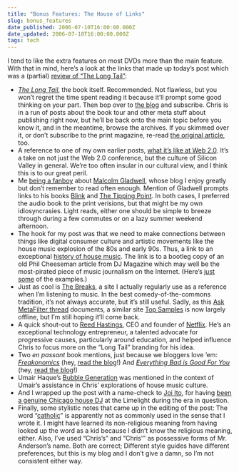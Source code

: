 ```yaml
---
title: "Bonus Features: The House of Links"
slug: bonus_features
date_published: 2006-07-10T16:00:00.000Z
date_updated: 2006-07-10T16:00:00.000Z
tags: tech
---
```


I tend to like the extra features on most DVDs more than the main feature. With that in mind, here’s a look at the links that made up today’s post which was a (partial) [review of “The Long Tail”](http://www.dashes.com/anil/2006/07/10/a_review_long_t):

- *[The Long Tail](http://www.amazon.com/exec/obidos/ASIN/1401302378/2020-20)*, the book itself. Recommended. Not flawless, but you won’t regret the time spent reading it because it’ll prompt some good thinking on your part. Then bop over to [the blog](http://www.thelongtail.com/) and subscribe. Chris is in a run of posts about the book tour and other meta stuff about publishing right now, but he’ll be back onto the main topic before you know it, and in the meantime, browse the archives. If you skimmed over it, or don’t subscribe to the print magazine, re-read [the original article](http://www.wired.com/wired/archive/12.10/tail.html), too.
- A reference to one of my own earlier posts, [what it’s like at Web 2.0](http://www.dashes.com/anil/2005/10/13/what_its_like_). It’s a take on not just the Web 2.0 conference, but the culture of Silicon Valley in general. We’re too often insular in our cultural view, and I think this is to our great peril.
- Me [being a fanboy](http://www.dashes.com/anil/2006/02/23/squee) about [Malcolm Gladwell](http://gladwell.typepad.com/), whose blog I enjoy greatly but don’t remember to read often enough. Mention of Gladwell prompts links to his books [Blink](http://www.amazon.com/exec/obidos/ASIN/0316172324/2020-20) and [The Tipping Point](http://www.amazon.com/exec/obidos/ASIN/0316346624/2020-20). In both cases, I preferred the audio book to the print verisions, but that might be my own idiosyncrasies. Light reads, either one should be simple to breeze through during a few commutes or on a lazy summer weekend afternoon.
- The hook for my post was that we need to make connections between things like digital consumer culture and artistic movements like the house music explosion of the 80s and early 90s. Thus, a link to an exceptional [history of house music](http://www.trugroovez.com/history-of-house-music.htm). The link is to a bootleg copy of an old Phil Cheeseman article from DJ Magazine which may well be the most-pirated piece of music journalism on the Internet. (Here’s [just some](http://www.google.com/search?q=%22Disco+had+already+been+going+for+ten+years%22&amp;num=100&amp;hl=en&amp;lr=&amp;safe=off&amp;filter=0) of the examples.)
- Just as cool is [The Breaks](http://www.the-breaks.com/), a site I actually regularly use as a reference when I’m listening to music. In the best comedy-of-the-commons tradition, it’s not always accurate, but it’s still useful. Sadly, as this [Ask MetaFilter thread](http://ask.metafilter.com/mefi/40047) documents, a similar site [Top Samples](http://samples.sloth.org/) is now largely offline, but I’m still hoping it’ll come back.
- A quick shout-out to [Reed Hastings](http://en.wikipedia.org/wiki/Reed_Hastings), CEO and founder of [Netflix](http://www.netflix.com/). He’s an exceptional technology entrepreneur, a talented advocate for progressive causes, particularly around education, and helped influence Chris to focus more on the “Long Tail” branding for his idea.
- Two *en passant* book mentions, just because we bloggers love ’em: *[Freakonomics](http://www.amazon.com/exec/obidos/ASIN/006073132X/2020-20)* (hey, [read the blog](http://www.freakonomics.com/)!) And *[Everything Bad is Good For You](http://www.amazon.com/exec/obidos/ASIN/1573223077/2020-20)* (hey, [read the blog](http://www.stevenberlinjohnson.com/)!)
- Umair Haque’s [Bubble Generation](http://www.bubblegeneration.com/) was mentioned in the context of Umair’s assistance in Chris’ explorations of house music culture.
- And I wrapped up the post with a name-check to [Joi Ito](http://joi.ito.com/), for having [been a genuine Chicago house DJ](http://joi.ito.com/archives/2005/09/10/chicago_smart_bar.html) at the Limelight during the era in question.
- Finally, some stylistic notes that came up in the editing of the post: The word “[catholic](http://www.answers.com/catholic)” is apparently not as commonly used in the sense that I wrote it. I might have learned its non-religious meaning from having looked up the word as a kid because I didn’t know the religious meaning, either. Also, I’ve used “Chris’s” and “Chris'” as possessive forms of Mr. Anderson’s name. Both are correct; Different style guides have different preferences, but this is my blog and I don’t give a damn, so I’m not consistent either way.
